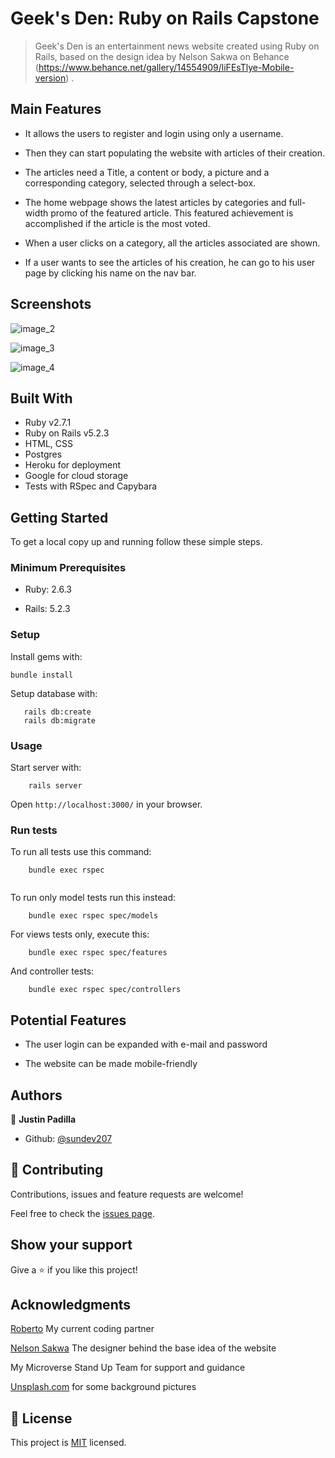 # Geek's Den: Ruby on Rails Capstone

> Geek's Den is an entertainment news website created using Ruby on Rails, based on the design idea by Nelson Sakwa on Behance (https://www.behance.net/gallery/14554909/liFEsTlye-Mobile-version) .


## Main Features

* It allows the users to register and login using only a username.

* Then they can start populating the website with articles of their creation. 

* The articles need a Title, a content or body, a picture and a corresponding category, selected through a select-box.

* The home webpage shows the latest articles by categories and full-width promo of the featured article. This featured achievement is accomplished if the article is the most voted. 

* When a user clicks on a category, all the articles associated are shown.

* If a user wants to see the articles of his creation, he can go to his user page by clicking his name on the nav bar.   

## Screenshots
![image_2](https://user-images.githubusercontent.com/52765379/87219770-339b1400-c32c-11ea-9910-35299cabf84d.png)

![image_3](https://user-images.githubusercontent.com/52765379/87219771-35fd6e00-c32c-11ea-8a95-1849a67a798f.png)

![image_4](https://user-images.githubusercontent.com/52765379/87219774-385fc800-c32c-11ea-84b6-6d6867c230d7.png)

## Built With

- Ruby v2.7.1
- Ruby on Rails v5.2.3
- HTML, CSS
- Postgres
- Heroku for deployment
- Google for cloud storage
- Tests with RSpec and Capybara






## Getting Started

To get a local copy up and running follow these simple steps.

### Minimum Prerequisites

- Ruby: 2.6.3

- Rails: 5.2.3

### Setup

Install gems with:

```
bundle install
```

Setup database with:

```
   rails db:create
   rails db:migrate
```

### Usage

Start server with:

```
    rails server
```

Open `http://localhost:3000/` in your browser.

### Run tests

To run all tests use this command:

```
    bundle exec rspec
    
```
To run only model tests run this instead:

```
    bundle exec rspec spec/models

```

For views tests only, execute this:

```
    bundle exec rspec spec/features

```
And controller tests:

```
    bundle exec rspec spec/controllers

```
## Potential Features

* The user login can be expanded with e-mail and password

* The website can be made mobile-friendly


## Authors

👤 **Justin Padilla**

- Github: [@sundev207]()



## 🤝 Contributing

Contributions, issues and feature requests are welcome!

Feel free to check the [issues page](/rails-capstone/issues).

## Show your support

Give a ⭐️ if you like this project!

## Acknowledgments

[Roberto](https://github.com/LoboArkano) My current coding partner

[Nelson Sakwa](https://www.behance.net/sakwadesignstudio) The designer behind the base idea of the website

My Microverse Stand Up Team for support and guidance

[Unsplash.com](https://unsplash.com/photos/bbokzTQjB9o) for some background pictures

## 📝 License

This project is [MIT](/rails-capstone/blob/develop/LICENSE) licensed.
